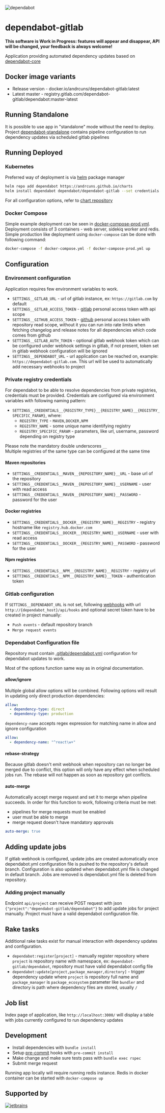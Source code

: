 ![dependabot](logo.png)

# dependabot-gitlab

**This software is Work in Progress: features will appear and disappear, API will be changed, your feedback is always welcome!**

Application providing automated dependency updates based on [dependabot-core](https://github.com/dependabot/dependabot-core)

## Docker image variants

* Release version - docker.io/andrcuns/dependabot-gitlab:latest
* Latest master - registry.gitlab.com/dependabot-gitlab/dependabot:master-latest

## Running Standalone

It is possible to use app in "standalone" mode without the need to deploy. Project [dependabot-standalone](https://gitlab.com/dependabot-gitlab/dependabot-standalone) contains pipeline configuration to run dependency updates via scheduled gitlab pipelines

## Running Deployed

### Kubernetes

Preferred way of deployment is via [helm](https://helm.sh/) package manager

```bash
helm repo add dependabot https://andrcuns.github.io/charts
helm install dependabot dependabot/dependabot-gitlab --set credentials.gitlab_access_token=$gitlab_access_token
```

For all configuration options, refer to [chart repository](https://github.com/andrcuns/charts/blob/master/charts/dependabot-gitlab/README.md)

### Docker Compose

Simple example deployment can be seen in [docker-compose-prod.yml](docker-compose-prod.yml). Deployment consists of 3 containers - web server, sidekiq
worker and redis. Simple production like deployment using `docker-compose` can be done with following command:

```bash
docker-compose -f docker-compose.yml -f docker-compose-prod.yml up
```

## Configuration

### Environment configuration

Application requires few environment variables to work.

* `SETTINGS__GITLAB_URL` - url of gitlab instance, ex: `https://gitlab.com` by default
* `SETTINGS__GITLAB_ACCESS_TOKEN` - [gitlab](https://docs.gitlab.com/ee/user/profile/personal_access_tokens.html) personal access token with api scope
* `SETTINGS__GITHUB_ACCESS_TOKEN` - [github](https://docs.github.com/en/github/authenticating-to-github/creating-a-personal-access-token) personal access token with repository read scope, without it you can run into rate limits when fetching changelog and release notes for all dependencies which code comes from github
* `SETTINGS__GITLAB_AUTH_TOKEN` - optional gitlab webhook token which can be configured under webhook settings in gitlab, if not present,
token set in gitlab webhook configuration will be ignored
* `SETTINGS__DEPENDABOT_URL` - url application can be reached on, example: `https://dependabot-gitlab.com`. This url will be used to automatically
add necessary webhooks to project

### Private registry credentials

For dependabot to be able to resolve dependencies from private registries, credentials must be provided. Credentials are configured via
environment variables with following naming pattern:

* `SETTINGS__CREDENTIALS__{REGISTRY_TYPE}__{REGISTRY_NAME}__{REGISTRY_SPECIFIC_PARAM}`, where:
  * `REGISTRY_TYPE` - `MAVEN,DOCKER,NPM`
  * `REGISTRY_NAME` - some unique name identifying registry
  * `REGISTRY_SPECIFIC_PARAM` - parameters, like url, username, password depending on registry type

Please note the mandatory double underscores `__`\
Multiple registries of the same type can be configured at the same time

#### Maven repositories

* `SETTINGS__CREDENTIALS__MAVEN__{REPOSITORY_NAME}__URL` - base url of the repository
* `SETTINGS__CREDENTIALS__MAVEN__{REPOSITORY_NAME}__USERNAME` - user with read access
* `SETTINGS__CREDENTIALS__MAVEN__{REPOSITORY_NAME}__PASSWORD` - password for the user

#### Docker registries

* `SETTINGS__CREDENTIALS__DOCKER__{REGISTRY_NAME}__REGISTRY` - registry hostname like `registry.hub.docker.com`
* `SETTINGS__CREDENTIALS__DOCKER__{REGISTRY_NAME}__USERNAME` - user with read access
* `SETTINGS__CREDENTIALS__DOCKER__{REGISTRY_NAME}__PASSWORD` - password for the user

#### Npm registries

* `SETTINGS__CREDENTIALS__NPM__{REGISTRY_NAME}__REGISTRY` - registry url
* `SETTINGS__CREDENTIALS__NPM__{REGISTRY_NAME}__TOKEN` - authentication token

### Gitlab configuration

If `SETTINGS__DEPENDABOT_URL` is not set, following [webhooks](https://docs.gitlab.com/ee/user/project/integrations/webhooks.html) with url
`http://{dependabot_host}/api/hooks` and optional secret token have to be created in project manually:

* `Push events` - default repository branch
* `Merge request events`

### Dependabot Configuration file

Repository must contain [.gitlab/dependabot.yml](https://docs.github.com/en/github/administering-a-repository/configuration-options-for-dependency-updates)
configuration for dependabot updates to work.

Most of the options function same way as in original documentation.

#### allow/ignore

Multiple global allow options will be combined. Following options will result in updating only direct production dependencies:

```yml
allow:
  - dependency-type: direct
  - dependency-type: production
```

`dependency-name` accepts regex expression for matching name in allow and ignore configuration

```yml
allow:
  - dependency-name: "^react\w+"
```

#### rebase-strategy

Because gitlab doesn't emit webhook when repository can no longer be merged due to conflict, this option will only have any
effect when scheduled jobs run. The rebase will not happen as soon as repository got conflicts.

#### auto-merge

Automatically accept merge request and set it to merge when pipeline succeeds. In order for this function to work, following criteria must be met:

* pipelines for merge requests must be enabled
* user must be able to merge
* merge request doesn't have mandatory approvals

```yml
auto-merge: true
```

## Adding update jobs

If gitlab webhook is configured, update jobs are created automatically once dependabot.yml configuration file is pushed to the repository's default branch. Configuration is
also updated when dependabot.yml file is changed in default branch. Jobs are removed is dependabot.yml file is deleted from repository.

### Adding project manually

Endpoint `api/project` can receive POST request with json `{"project":"dependabot-gitlab/dependabot"}` to add update jobs for project manually. Project must have a valid dependabot configuration file.

## Rake tasks

Additional rake tasks exist for manual interaction with dependency updates and configuration.

* `dependabot:register[project]` - manually register repository where `project` is repository name with namespace, ex: `dependabot-gitlab/dependabot`, repository must have valid dependabot config file
* `dependabot:update[project,package_manager,directory]` - trigger dependency update where `project` is repository full name and `package_manager` is `package_ecosystem` parameter like `bundler` and directory is path where dependency files are stored, usually `/`

## Job list

Index page of application, like `http://localhost:3000/` will display a table with jobs currently configured to run dependency updates

## Development

* Install dependencies with `bundle install`
* Setup [pre-commit](https://pre-commit.com/) hooks with `pre-commit install`
* Make change and make sure tests pass with `bundle exec rspec`
* Submit merge request

Running app locally will require running redis instance. Redis in docker container can be started with `docker-compose up`

## Supported by

[![jetbrains](jetbrains.png)](https://www.jetbrains.com/?from=dependabot-gitlab)
